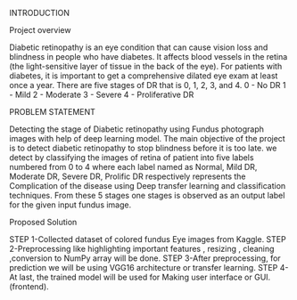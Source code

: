 INTRODUCTION

Project overview

Diabetic retinopathy is an eye condition that can cause vision loss and blindness in people who have diabetes. It affects blood vessels in the retina (the light-sensitive layer of tissue in the back of the eye). For patients with diabetes, it is important to get a comprehensive dilated eye exam at least once a year. There are five stages of DR that is 0, 1, 2, 3, and 4.
0 - No DR
1 - Mild
2 - Moderate
3 - Severe
4 - Proliferative DR

PROBLEM STATEMENT

Detecting the stage of Diabetic retinopathy using Fundus photograph images with help of deep learning model. The main objective of the project is to detect diabetic retinopathy to stop blindness before it is too late. we detect by classifying the images of retina of patient into five labels numbered from 0 to 4 where each label named as Normal, Mild DR, Moderate DR, Severe DR, Prolific DR respectively represents the Complication of the disease using Deep transfer learning and classification techniques. From these 5 stages one stages is observed as an output label for the given input fundus image.

Proposed Solution

STEP 1-Collected dataset of colored fundus Eye images from Kaggle.
STEP 2-Preprocessing like highlighting important features , resizing , cleaning ,conversion to NumPy array will be done.
STEP 3-After preprocessing, for prediction we will be using VGG16 architecture or transfer learning.
STEP 4-At last, the trained model will be used for Making user interface or GUI.(frontend).
